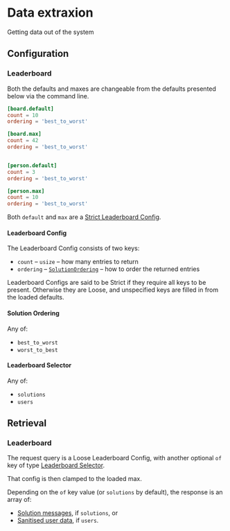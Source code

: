 # Data extraxion
Getting data out of the system

## Configuration
### Leaderboard

Both the defaults and maxes are changeable from the defaults presented below via the command line.

```toml
[board.default]
count = 10
ordering = 'best_to_worst'

[board.max]
count = 42
ordering = 'best_to_worst'


[person.default]
count = 3
ordering = 'best_to_worst'

[person.max]
count = 10
ordering = 'best_to_worst'
```

Both `default` and `max` are a [Strict Leaderboard Config](#leaderboard-config).

#### Leaderboard Config

The Leaderboard Config consists of two keys:
  * `count` – `usize` – how many entries to return
  * `ordering` – [`SolutionOrdering`](#solution-ordering) – how to order the returned entries

Leaderboard Configs are said to be Strict if they require all keys to be present.
Otherwise they are Loose, and unspecified keys are filled in from the loaded defaults.

#### Solution Ordering

Any of:
  * `best_to_worst`
  * `worst_to_best`

#### Leaderboard Selector

Any of:
  * `solutions`
  * `users`

## Retrieval
### Leaderboard

The request query is a Loose Leaderboard Config, with another optional `of` key of type [Leaderboard Selector](#leaderboard-selector).

That config is then clamped to the loaded max.

Depending on the `of` key value (or `solutions` by default), the response is an array of:
  * [Solution messages](sudoku.md#solution-message), if `solutions`, or
  * [Sanitised user data](user.md#sanitised-user-data), if `users`.
